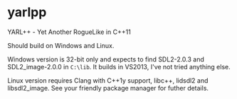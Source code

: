 # yarlpp
YARL++ - Yet Another RogueLike in C++11

Should build on Windows and Linux.

Windows version is 32-bit only and expects to find SDL2-2.0.3 and SDL2_image-2.0.0 in ````C:\lib````. It builds in VS2013, I've not tried anything else.

Linux version requires Clang with C++1y support, libc++, lidsdl2 and libsdl2_image. See your friendly package manager for futher details.
